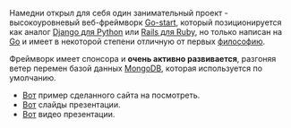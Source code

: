 Намедни открыл для себя один занимательный проект - высокоуровневый веб-фреймворк [Go-start][1], который позиционируется как аналог [Django для Python][3] или [Rails для Ruby][4], но только написан на [Go][0] и имеет в некоторой степени отличную от первых [философию][2]. 

Фреймворк имеет спонсора и **очень активно развивается**, разгоняя ветер перемен базой данных [MongoDB][8], которая используется по умолчанию.

* [Вот][5] пример сделанного сайта на посмотреть. 
* [Вот][6] слайды презентации.
* [Вот][7] видео презентации.

[0]: http://golang.org/
[1]: https://github.com/ungerik/go-start
[2]: https://github.com/ungerik/go-start/blob/master/README.md
[3]: http://ru.wikipedia.org/wiki/Django
[4]: http://ru.wikipedia.org/wiki/Ruby_on_Rails
[5]: http://startuplive.in/
[6]: http://speakerdeck.com/u/ungerik/p/the-go-start-webframework
[7]: http://vimeo.com/39348998
[8]: http://ru.wikipedia.org/wiki/MongoDB